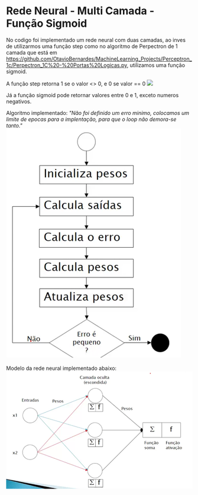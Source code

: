 
# Rede Neural - Multi Camada - Função Sigmoid

No codigo foi implementado um rede neural com duas camadas, ao inves de utilizarmos uma função step como no algoritmo de Perpectron de 1 camada que está em https://github.com/OtavioBernardes/MachineLearning_Projects/Perceptron_1c/Perpectron_1C%20-%20Portas%20Logicas.py, utilizamos uma função sigmoid.

A função step retorna 1 se o valor <> 0, e 0 se valor == 0
![](https://miro.medium.com/max/480/1*0iOzeMS3s-3LTU9hYH9ryg.png)

Já a função sigmoid pode retornar valores entre 0 e 1, exceto numeros negativos.

Algoritmo implementado:  *"Não foi definido um erro minimo, colocamos um limite de epocas para a implentação, para que o loop não demora-se tanto."*
![](https://raw.githubusercontent.com/OtavioBernardes/MachineLearning_Projects/master/RedeNeural_MultiCamada/Redes%20Neurais/imagem02.png)
</br></br>
Modelo da rede neural implementado abaixo:
![](https://raw.githubusercontent.com/OtavioBernardes/MachineLearning_Projects/master/RedeNeural_MultiCamada/Redes%20Neurais/imagem01.png)
